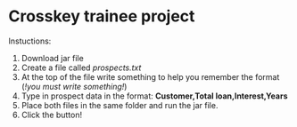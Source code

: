 # Crosskey trainee project

Instuctions:
1. Download jar file
2. Create a file called *prospects.txt*
3. At the top of the file write something to help you remember the format (*!you must write something!*)
4. Type in prospect data in the format: **Customer,Total loan,Interest,Years**
5. Place both files in the same folder and run the jar file.
6. Click the button!